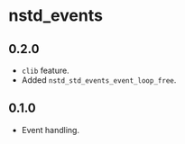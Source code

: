 # nstd_events
## 0.2.0
- `clib` feature.
- Added `nstd_std_events_event_loop_free`.
## 0.1.0
- Event handling.
